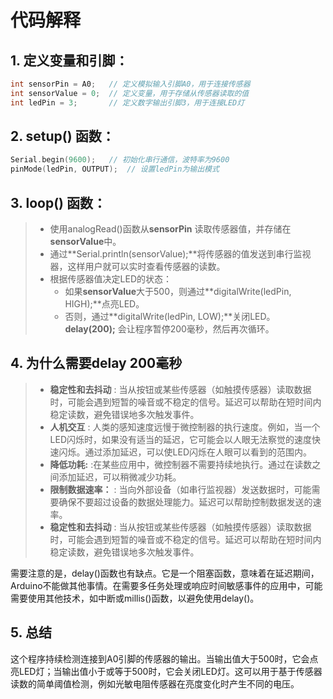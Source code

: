 # 代码解释

## 1. 定义变量和引脚：
```c
int sensorPin = A0;   // 定义模拟输入引脚A0，用于连接传感器
int sensorValue = 0;  // 定义变量，用于存储从传感器读取的值
int ledPin = 3;       // 定义数字输出引脚3，用于连接LED灯
```

## 2. setup() 函数：
```c
Serial.begin(9600);   // 初始化串行通信，波特率为9600
pinMode(ledPin, OUTPUT);  // 设置ledPin为输出模式
```

## 3. loop() 函数：
> - 使用analogRead()函数从**sensorPin** 读取传感器值，并存储在**sensorValue**中。
> - 通过**Serial.println(sensorValue);**将传感器的值发送到串行监视器，这样用户就可以实时查看传感器的读数。
> - 根据传感器值决定LED的状态：
>    - 如果**sensorValue**大于500，则通过**digitalWrite(ledPin, HIGH);**点亮LED。
>    - 否则，通过**digitalWrite(ledPin, LOW);**关闭LED。
> **delay(200);** 会让程序暂停200毫秒，然后再次循环。   

## 4. 为什么需要delay 200毫秒
> - **稳定性和去抖动** : 当从按钮或某些传感器（如触摸传感器）读取数据时，可能会遇到短暂的噪音或不稳定的信号。延迟可以帮助在短时间内稳定读数，避免错误地多次触发事件。
> - **人机交互** : 人类的感知速度远慢于微控制器的执行速度。例如，当一个LED闪烁时，如果没有适当的延迟，它可能会以人眼无法察觉的速度快速闪烁。通过添加延迟，可以使LED闪烁在人眼可以看到的范围内。
> - **降低功耗:** :在某些应用中，微控制器不需要持续地执行。通过在读数之间添加延迟，可以稍微减少功耗。
> - **限制数据速率：** : 当向外部设备（如串行监视器）发送数据时，可能需要确保不要超过设备的数据处理能力。延迟可以帮助控制数据发送的速率。
> - **稳定性和去抖动** : 当从按钮或某些传感器（如触摸传感器）读取数据时，可能会遇到短暂的噪音或不稳定的信号。延迟可以帮助在短时间内稳定读数，避免错误地多次触发事件。

需要注意的是，delay()函数也有缺点。它是一个阻塞函数，意味着在延迟期间，Arduino不能做其他事情。在需要多任务处理或响应时间敏感事件的应用中，可能需要使用其他技术，如中断或millis()函数，以避免使用delay()。

## 5. 总结
这个程序持续检测连接到A0引脚的传感器的输出。当输出值大于500时，它会点亮LED灯；当输出值小于或等于500时，它会关闭LED灯。这可以用于基于传感器读数的简单阈值检测，例如光敏电阻传感器在亮度变化时产生不同的电压。





